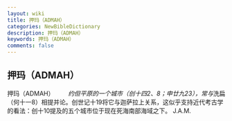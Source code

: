 ```yaml
---
layout: wiki
title: 押玛（ADMAH）
categories: NewBibleDictionary
description: 押玛（ADMAH）
keywords: 押玛（ADMAH）
comments: false
---
```


## 押玛（ADMAH）



押玛（ADMAH）
　　*约但平原的一个城市（创十四2、8；申廿九23），常与*洗扁（何十一8）相提并论。创世记十19将它与迦萨拉上关系，这似乎支持近代考古学的看法：创十10提及的五个城市位于现在死海南部海域之下。
J.A.M.




